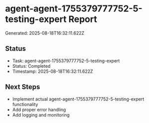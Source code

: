 # agent-agent-1755379777752-5-testing-expert Report

Generated: 2025-08-18T16:32:11.622Z

## Status
- Task: agent-agent-1755379777752-5-testing-expert
- Status: Completed
- Timestamp: 2025-08-18T16:32:11.622Z

## Next Steps
- Implement actual agent-agent-1755379777752-5-testing-expert functionality
- Add proper error handling
- Add logging and monitoring
